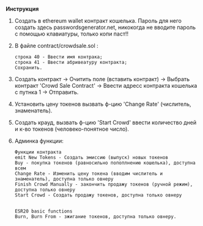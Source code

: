 **Инcтрукция**


1. Создать в ethereum wallet контракт кошелька. Пароль для него создать здесь passwordsgenerator.net, никокогда не вводите пароль с помощью клавиатуры, только копи паст!!

2. В файле contract/crowdsale.sol :
    ```
    строка 40 - Ввести имя контрака;
    строка 41 - Ввести абривеатуру контракта;
    Сохранить.
    ```
    
3. Создать контракт -> Очитить поле (вставить контракт) -> Выбрать контракт 'Crowd Sale Contract' -> Ввести адресс контракта кошелька с путнка 1 -> Отправить.

4. Установить цену токенов вызвать ф-цию 'Change Rate' (числитель, знаменатель).

4. Cоздать крауд, вызвать ф-цию 'Start Crowd' ввести количество дней и к-во токенов (человеко-понятное число).

5. Aдминка функции:
     ```
    Функции контракта
	emit New Tokens - Создать эмиссию (выпуск) новых токенов
    Buy - покупка токенов (равносильно попоплнению кошелька), доступна всем
    Change Rate - Изменить цену токена (вводим числитель и знаменатель), доступна только овнеру
	Finish Crowd Manually - закончить продажу токенов (ручной режим), доступна только овнеру
    Start Crowd - Создать продажу токенов, доступна только овнеру
	
    
    ESR20 basic functions
    Burn, Burn From - зжигание токенов, доступна только овнеру. 
    ```
    
  
